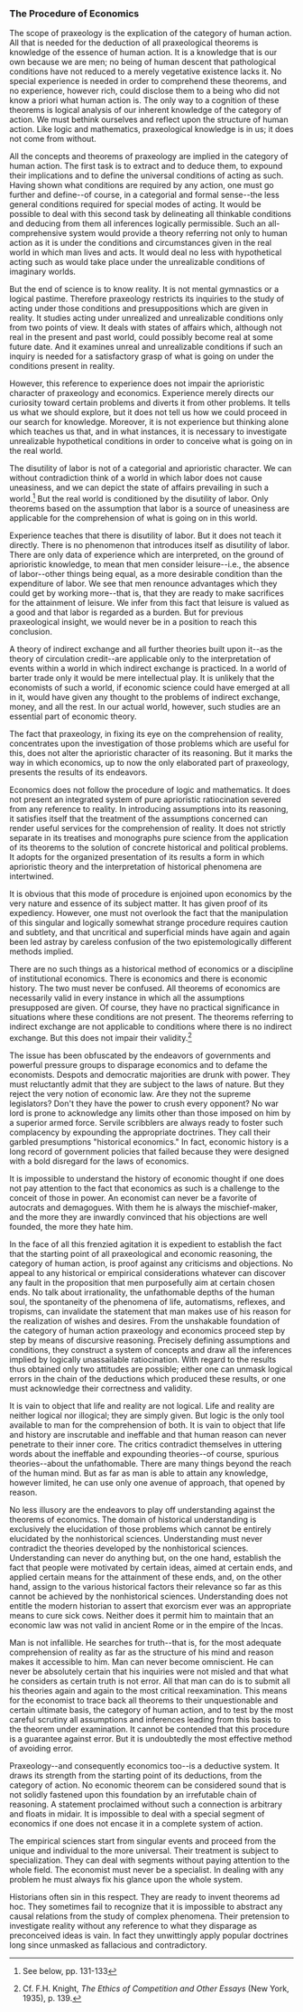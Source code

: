 ### The Procedure of Economics

The scope of praxeology is the explication of the category of human action. All that is needed for the deduction of all praxeological theorems is knowledge of the essence of human action. It is a knowledge that is our own because we are men; no being of human descent that pathological conditions have not reduced to a merely vegetative existence lacks it. No special experience is needed in order to comprehend these theorems, and no experience, however rich, could disclose them to a being who did not know a priori what human action is. The only way to a cognition of these theorems is logical analysis of our inherent knowledge of the category of action. We must bethink ourselves and reflect upon the structure of human action. Like logic and mathematics, praxeological knowledge is in us; it does not come from without.

All the concepts and theorems of praxeology are implied in the category of human action. The first task is to extract and to deduce them, to expound their implications and to define the universal conditions of acting as such. Having shown what conditions are required by any action, one must go further and define--of course, in a categorial and formal sense--the less general conditions required for special modes of acting. It would be possible to deal with this second task by delineating all thinkable conditions and deducing from them all inferences logically permissible. Such an all-comprehensive system would provide a theory referring not only to human action as it is under the conditions and circumstances given in the real world in which man lives and acts. It would deal no less with hypothetical acting such as would take place under the unrealizable conditions of imaginary worlds.

But the end of science is to know reality. It is not mental gymnastics or a logical pastime. Therefore praxeology restricts its inquiries to the study of acting under those conditions and presuppositions which are given in reality. It studies acting under unrealized and unrealizable conditions only from two points of view. It deals with states of affairs which, although not real in the present and past world, could possibly become real at some future date. And it examines unreal and unrealizable conditions if such an inquiry is needed for a satisfactory grasp of what is going on under the conditions present in reality.

However, this reference to experience does not impair the aprioristic character of praxeology and economics. Experience merely directs our curiosity toward certain problems and diverts it from other problems. It tells us what we should explore, but it does not tell us how we could proceed in our search for knowledge. Moreover, it is not experience but thinking alone which teaches us that, and in what instances, it is necessary to investigate unrealizable hypothetical conditions in order to conceive what is going on in the real world.

The disutility of labor is not of a categorial and aprioristic character. We can without contradiction think of a world in which labor does not cause uneasiness, and we can depict the state of affairs prevailing in such a world.[^23] But the real world is conditioned by the disutility of labor. Only theorems based on the assumption that labor is a source of uneasiness are applicable for the comprehension of what is going on in this world.

[^23]: See below, pp. 131-133

Experience teaches that there is disutility of labor. But it does not teach it directly. There is no phenomenon that introduces itself as disutility of labor. There are only data of experience which are interpreted, on the ground of aprioristic knowledge, to mean that men consider leisure--i.e., the absence of labor--other things being equal, as a more desirable condition than the expenditure of labor. We see that men renounce advantages which they could get by working more--that is, that they are ready to make sacrifices for the attainment of leisure. We infer from this fact that leisure is valued as a good and that labor is regarded as a burden. But for previous praxeological insight, we would never be in a position to reach this conclusion.

A theory of indirect exchange and all further theories built upon it--as the theory of circulation credit--are applicable only to the interpretation of events within a world in which indirect exchange is practiced. In a world of barter trade only it would be mere intellectual play. It is unlikely that the economists of such a world, if economic science could have emerged at all in it, would have given any thought to the problems of indirect exchange, money, and all the rest. In our actual world, however, such studies are an essential part of economic theory.

The fact that praxeology, in fixing its eye on the comprehension of reality, concentrates upon the investigation of those problems which are useful for this, does not alter the aprioristic character of its reasoning. But it marks the way in which economics, up to now the only elaborated part of praxeology, presents the results of its endeavors.

Economics does not follow the procedure of logic and mathematics. It does not present an integrated system of pure aprioristic ratiocination severed from any reference to reality. In introducing assumptions into its reasoning, it satisfies itself that the treatment of the assumptions concerned can render useful services for the comprehension of reality. It does not strictly separate in its treatises and monographs pure science from the application of its theorems to the solution of concrete historical and political problems. It adopts for the organized presentation of its results a form in which aprioristic theory and the interpretation of historical phenomena are intertwined.

It is obvious that this mode of procedure is enjoined upon economics by the very nature and essence of its subject matter. It has given proof of its expediency. However, one must not overlook the fact that the manipulation of this singular and logically somewhat strange procedure requires caution and subtlety, and that uncritical and superficial minds have again and again been led astray by careless confusion of the two epistemologically different methods implied.

There are no such things as a historical method of economics or a discipline of institutional economics. There is economics and there is economic history. The two must never be confused. All theorems of economics are necessarily valid in every instance in which all the assumptions presupposed are given. Of course, they have no practical significance in situations where these conditions are not present. The theorems referring to indirect exchange are not applicable to conditions where there is no indirect exchange. But this does not impair their validity.[^24]

[^24]: Cf. F.H. Knight, *The Ethics of Competition and Other Essays* (New York, 1935), p. 139.

The issue has been obfuscated by the endeavors of governments and powerful pressure groups to disparage economics and to defame the economists. Despots and democratic majorities are drunk with power. They must reluctantly admit that they are subject to the laws of nature. But they reject the very notion of economic law. Are they not the supreme legislators? Don't they have the power to crush every opponent? No war lord is prone to acknowledge any limits other than those imposed on him by a superior armed force. Servile scribblers are always ready to foster such complacency by expounding the appropriate doctrines. They call their garbled presumptions "historical economics." In fact, economic history is a long record of government policies that failed because they were designed with a bold disregard for the laws of economics.

It is impossible to understand the history of economic thought if one does not pay attention to the fact that economics as such is a challenge to the conceit of those in power. An economist can never be a favorite of autocrats and demagogues. With them he is always the mischief-maker, and the more they are inwardly convinced that his objections are well founded, the more they hate him.

In the face of all this frenzied agitation it is expedient to establish the fact that the starting point of all praxeological and economic reasoning, the category of human action, is proof against any criticisms and objections. No appeal to any historical or empirical considerations whatever can discover any fault in the proposition that men purposefully aim at certain chosen ends. No talk about irrationality, the unfathomable depths of the human soul, the spontaneity of the phenomena of life, automatisms, reflexes, and tropisms, can invalidate the statement that man makes use of his reason for the realization of wishes and desires. From the unshakable foundation of the category of human action praxeology and economics proceed step by step by means of discursive reasoning. Precisely defining assumptions and conditions, they construct a system of concepts and draw all the inferences implied by logically unassailable ratiocination. With regard to the results thus obtained only two attitudes are possible; either one can unmask logical errors in the chain of the deductions which produced these results, or one must acknowledge their correctness and validity.

It is vain to object that life and reality are not logical. Life and reality are neither logical nor illogical; they are simply given. But logic is the only tool available to man for the comprehension of both. It is vain to object that life and history are inscrutable and ineffable and that human reason can never penetrate to their inner core. The critics contradict themselves in uttering words about the ineffable and expounding theories--of course, spurious theories--about the unfathomable. There are many things beyond the reach of the human mind. But as far as man is able to attain any knowledge, however limited, he can use only one avenue of approach, that opened by reason.

No less illusory are the endeavors to play off understanding against the theorems of economics. The domain of historical understanding is exclusively the elucidation of those problems which cannot be entirely elucidated by the nonhistorical sciences. Understanding must never contradict the theories developed by the nonhistorical sciences. Understanding can never do anything but, on the one hand, establish the fact that people were motivated by certain ideas, aimed at certain ends, and applied certain means for the attainment of these ends, and, on the other hand, assign to the various historical factors their relevance so far as this cannot be achieved by the nonhistorical sciences. Understanding does not entitle the modern historian to assert that exorcism ever was an appropriate means to cure sick cows. Neither does it permit him to maintain that an economic law was not valid in ancient Rome or in the empire of the Incas.

Man is not infallible. He searches for truth--that is, for the most adequate comprehension of reality as far as the structure of his mind and reason makes it accessible to him. Man can never become omniscient. He can never be absolutely certain that his inquiries were not misled and that what he considers as certain truth is not error. All that man can do is to submit all his theories again and again to the most critical reexamination. This means for the economist to trace back all theorems to their unquestionable and certain ultimate basis, the category of human action, and to test by the most careful scrutiny all assumptions and inferences leading from this basis to the theorem under examination. It cannot be contended that this procedure is a guarantee against error. But it is undoubtedly the most effective method of avoiding error.

Praxeology--and consequently economics too--is a deductive system. It draws its strength from the starting point of its deductions, from the category of action. No economic theorem can be considered sound that is not solidly fastened upon this foundation by an irrefutable chain of reasoning. A statement proclaimed without such a connection is arbitrary and floats in midair. It is impossible to deal with a special segment of economics if one does not encase it in a complete system of action.

The empirical sciences start from singular events and proceed from the unique and individual to the more universal. Their treatment is subject to specialization. They can deal with segments without paying attention to the whole field. The economist must never be a specialist. In dealing with any problem he must always fix his glance upon the whole system.

Historians often sin in this respect. They are ready to invent theorems ad hoc. They sometimes fail to recognize that it is impossible to abstract any causal relations from the study of complex phenomena. Their pretension to investigate reality without any reference to what they disparage as preconceived ideas is vain. In fact they unwittingly apply popular doctrines long since unmasked as fallacious and contradictory.
